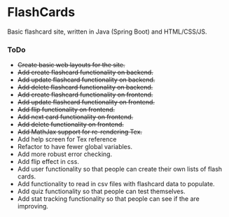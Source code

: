 # FlashCards
Basic flashcard site, written in Java (Spring Boot) and HTML/CSS/JS.


### ToDo
* ~~Create basic web layouts for the site.~~
* ~~Add create flashcard functionality on backend.~~
* ~~Add update flashcard functionality on backend.~~
* ~~Add delete flashcard functionality on backend.~~
* ~~Add create flashcard functionality on frontend.~~
* ~~Add update flashcard functionality on frontend.~~
* ~~Add flip functionality on frontend.~~
* ~~Add next card functionality on frontend.~~
* ~~Add delete functionality on frontend.~~
* ~~Add MathJax support for re-rendering Tex.~~
* Add help screen for Tex reference
* Refactor to have fewer global variables.
* Add more robust error checking.
* Add flip effect in css.
* Add user functionality so that people can create their own lists of flash cards.
* Add functionality to read in csv files with flashcard data to populate.
* Add quiz functionality so that people can test themselves.
* Add stat tracking functionality so that people can see if the are improving.

